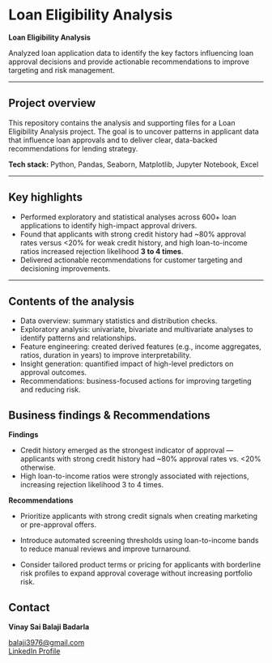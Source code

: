 # Loan Eligibility Analysis

**Loan Eligibility Analysis**

Analyzed loan application data to identify the key factors influencing loan approval decisions and provide actionable recommendations to improve targeting and risk management.

---

## Project overview

This repository contains the analysis and supporting files for a Loan Eligibility Analysis project. The goal is to uncover patterns in applicant data that influence loan approvals and to deliver clear, data-backed recommendations for lending strategy.

**Tech stack:** Python, Pandas, Seaborn, Matplotlib, Jupyter Notebook, Excel

---

## Key highlights

- Performed exploratory and statistical analyses across 600+ loan applications to identify high-impact approval drivers.
- Found that applicants with strong credit history had ~80% approval rates versus <20% for weak credit history, and high loan-to-income ratios increased rejection likelihood **3 to 4 times**.
- Delivered actionable recommendations for customer targeting and decisioning improvements.

---
## Contents of the analysis

- Data overview: summary statistics and distribution checks.
- Exploratory analysis: univariate, bivariate and multivariate analyses to identify patterns and relationships.
- Feature engineering: created derived features (e.g., income aggregates, ratios, duration in years) to improve interpretability.
- Insight generation: quantified impact of high-level predictors on approval outcomes.
- Recommendations: business-focused actions for improving targeting and reducing risk.


## Business findings & Recommendations

**Findings**
- Credit history emerged as the strongest indicator of approval — applicants with strong credit history had ~80% approval rates vs. <20% otherwise.
- High loan-to-income ratios were strongly associated with rejections, increasing rejection likelihood 3 to 4 times.

**Recommendations**
- Prioritize applicants with strong credit signals when creating marketing or pre-approval offers.

- Introduce automated screening thresholds using loan-to-income bands to reduce manual reviews and improve turnaround.

- Consider tailored product terms or pricing for applicants with borderline risk profiles to expand approval coverage without increasing portfolio risk.


## Contact 

 **Vinay Sai Balaji Badarla**

[balaji3976@gmail.com](mailto:balaji3976@gmail.com)  
[LinkedIn Profile](https://www.linkedin.com/in/vinay-sai-balaji-badarla-294a75230/)  
    










